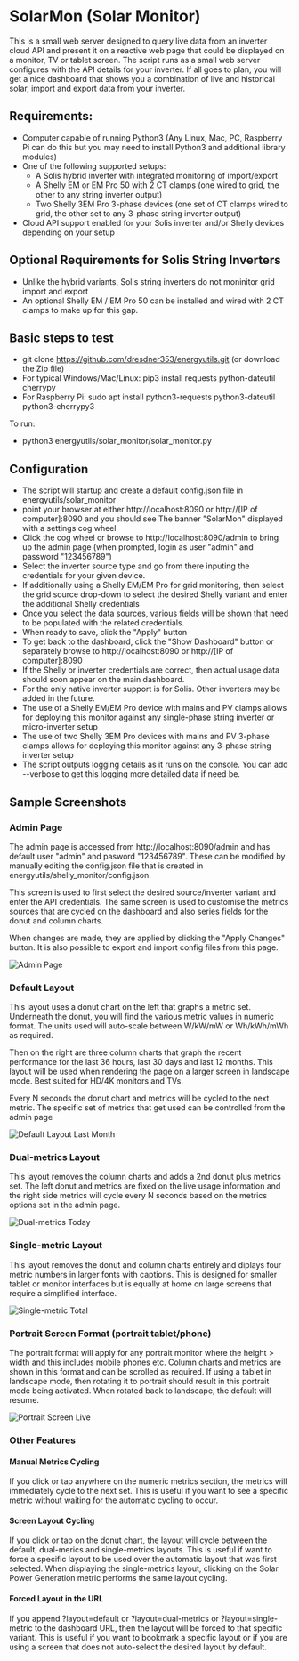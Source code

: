 # SolarMon (Solar Monitor)

This is a small web server designed to query live data from an inverter cloud API and present it on a reactive web page that could be displayed on a monitor, TV or tablet screen. The script runs as a small web server configures with the API details for your inverter. If all goes to plan, you will get a nice dashboard that shows you a combination of live and historical solar, import and export data from your inverter.

## Requirements:
* Computer capable of running Python3 (Any Linux, Mac, PC, Raspberry Pi can do this but you may need to install Python3 and additional library modules)
* One of the following supported setups:
    - A Solis hybrid inverter with integrated monitoring of import/export
    - A Shelly EM or EM Pro 50 with 2 CT clamps (one wired to grid, the other to any string inverter output)
    - Two Shelly 3EM Pro 3-phase devices (one set of CT clamps wired to grid, the other set to any 3-phase string inverter output)
* Cloud API support enabled for your Solis inverter and/or Shelly devices depending on your setup

## Optional Requirements for Solis String Inverters
* Unlike the hybrid variants, Solis string inverters do not moninitor grid import and export
* An optional Shelly EM / EM Pro 50 can be installed and wired with 2 CT clamps to make up for this gap. 

## Basic steps to test
* git clone https://github.com/dresdner353/energyutils.git (or download the Zip file)
* For typical Windows/Mac/Linux: pip3 install requests python-dateutil cherrypy
* For Raspberry Pi: sudo apt install python3-requests python3-dateutil python3-cherrypy3

To run:
* python3 energyutils/solar_monitor/solar_monitor.py 

## Configuration
* The script will startup and create a default config.json file in energyutils/solar_monitor
* point your browser at either http://localhost:8090 or http://[IP of computer]:8090 and you should see The banner "SolarMon" displayed with a settings cog wheel
* Click the cog wheel or browse to http://localhost:8090/admin to bring up the admin page (when prompted, login as user "admin" and password "123456789")
* Select the inverter source type and go from there inputing the credentials for your given device. 
* If additionally using a Shelly EM/EM Pro for grid monitoring, then select the grid source drop-down to select the desired Shelly variant and enter the additional Shelly credentials
* Once you select the data sources, various fields will be shown that need to be populated with the related credentials.
* When ready to save, click the "Apply" button
* To get back to the dashboard, click the "Show Dashboard" button or separately browse to http://localhost:8090 or http://[IP of computer]:8090
* If the Shelly or inverter credentials are correct, then actual usage data should soon appear on the main dashboard.
* For the only native inverter support is for Solis. Other inverters may be added in the future.
* The use of a Shelly EM/EM Pro device with mains and PV clamps allows for deploying this monitor against any single-phase string inverter or micro-inverter setup
* The use of two Shelly 3EM Pro devices with mains and PV 3-phase clamps allows for deploying this monitor against any 3-phase string inverter setup
* The script outputs logging details as it runs on the console. You can add --verbose to get this logging more detailed data if need be.

## Sample Screenshots

### Admin Page
The admin page is accessed from http://localhost:8090/admin and has default user "admin" and pasword "123456789". These can be modified by manually editing the config.json file that is created in energyutils/shelly_monitor/config.json. 

This screen is used to first select the desired source/inverter variant and enter the API credentials. The same screen is used to customise the metrics sources that are cycled on the dashboard and also series fields for the donut and column charts.

When changes are made, they are applied by clicking the "Apply Changes" button. It is also possible to export and import config files from this page.

![Admin Page](screenshots/admin.png)

### Default Layout
This layout uses a donut chart on the left that graphs a metric set. Underneath the donut, you will find the various metric values in numeric format. The units used will auto-scale between W/kW/mW or Wh/kWh/mWh as required.

Then on the right are three column charts that graph the recent performance for the last 36 hours, last 30 days and last 12 months. This layout will be used when rendering the page on a larger screen in landscape mode. Best suited for HD/4K monitors and TVs.

Every N seconds the donut chart and metrics will be cycled to the next metric. The specific set of metrics that get used can be controlled from the admin page

![Default Layout Last Month](screenshots/default_last_month.png)

### Dual-metrics Layout
This layout removes the column charts and adds a 2nd donut plus metrics set. The left donut and metrics are fixed on the live usage information and the right side metrics will cycle every N seconds based on the metrics options set in the admin page. 

![Dual-metrics Today](screenshots/dual_metrics_today.png)

### Single-metric Layout
This layout removes the donut and column charts entirely and diplays four metric numbers in larger fonts with captions. This is designed for smaller tablet or monitor interfaces but is equally at home on large screens that require a simplified interface. 

![Single-metric Total](screenshots/single_metric_total.png)

### Portrait Screen Format (portrait tablet/phone)
The portrait format will apply for any portrait monitor where the height > width and this includes mobile phones etc. Column charts and metrics are shown in this format and can be scrolled as required. If using a tablet in landscape mode, then rotating it to portrait should result in this portrait mode being activated. When rotated back to landscape, the default will resume.

![Portrait Screen Live](screenshots/portrait_live.png)

### Other Features

#### Manual Metrics Cycling
If you click or tap anywhere on the numeric metrics section, the metrics will immediately cycle to the next set. This is useful if you want to see a specific metric without waiting for the automatic cycling to occur.

#### Screen Layout Cycling
If you click or tap on the donut chart, the layout will cycle between the default, dual-merics and single-metrics layouts. This is useful if want to force a specific layout to be used over the automatic layout that was first selected. When displaying the single-metrics layout, clicking on the Solar Power Generation metric performs the same layout cycling.

#### Forced Layout in the URL
If you append ?layout=default or ?layout=dual-metrics or ?layout=single-metric to the dashboard URL, then the layout will be forced to that specific variant. This is useful if you want to bookmark a specific layout or if you are using a screen that does not auto-select the desired layout by default. 

